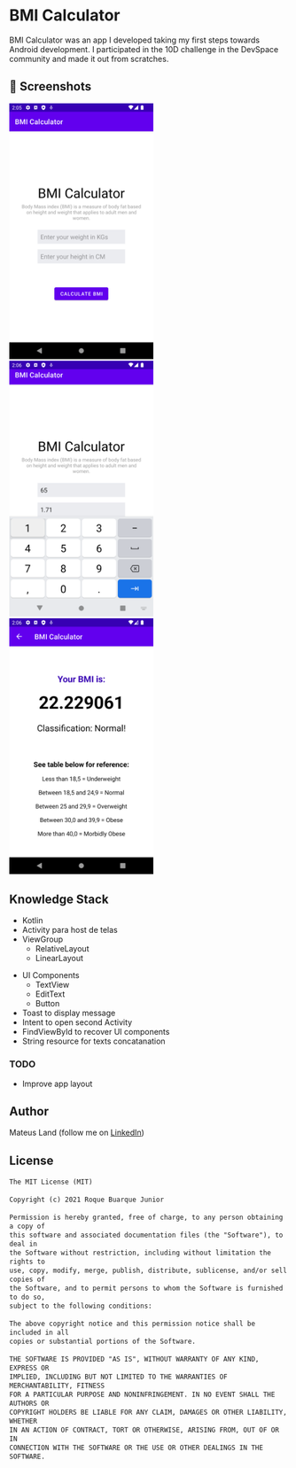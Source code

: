 # BMI Calculator

BMI Calculator was an app I developed taking my first steps towards Android development. I participated in the 10D challenge in the DevSpace community and made it out from scratches.


## :camera_flash: Screenshots
<!-- You can add more screenshots here if you like -->
<img src="/results/image1.png" width="260">&emsp;<img src="/results/image2.png" width="260">&emsp;<img src="/results/image3.png" width="260">

## Knowledge Stack
* Kotlin
* Activity para host de telas
* ViewGroup
    * RelativeLayout
    * LinearLayout
- UI Components
    - TextView
    - EditText
    - Button
- Toast to display message
- Intent to open second Activity
- FindViewById to recover UI components
- String resource for texts concatanation


### TODO
- Improve app layout

## Author
Mateus Land (follow me on [LinkedIn](https://www.linkedin.com/in/maateusland/))

## License
```
The MIT License (MIT)

Copyright (c) 2021 Roque Buarque Junior

Permission is hereby granted, free of charge, to any person obtaining a copy of
this software and associated documentation files (the "Software"), to deal in
the Software without restriction, including without limitation the rights to
use, copy, modify, merge, publish, distribute, sublicense, and/or sell copies of
the Software, and to permit persons to whom the Software is furnished to do so,
subject to the following conditions:

The above copyright notice and this permission notice shall be included in all
copies or substantial portions of the Software.

THE SOFTWARE IS PROVIDED "AS IS", WITHOUT WARRANTY OF ANY KIND, EXPRESS OR
IMPLIED, INCLUDING BUT NOT LIMITED TO THE WARRANTIES OF MERCHANTABILITY, FITNESS
FOR A PARTICULAR PURPOSE AND NONINFRINGEMENT. IN NO EVENT SHALL THE AUTHORS OR
COPYRIGHT HOLDERS BE LIABLE FOR ANY CLAIM, DAMAGES OR OTHER LIABILITY, WHETHER
IN AN ACTION OF CONTRACT, TORT OR OTHERWISE, ARISING FROM, OUT OF OR IN
CONNECTION WITH THE SOFTWARE OR THE USE OR OTHER DEALINGS IN THE SOFTWARE.
```
